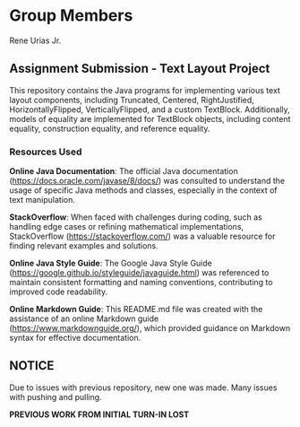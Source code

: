 # Group Members

Rene Urias Jr.

## Assignment Submission - Text Layout Project

This repository contains the Java programs for implementing various text layout components, including Truncated, Centered, RightJustified, HorizontallyFlipped, VerticallyFlipped, and a custom TextBlock. Additionally, models of equality are implemented for TextBlock objects, including content equality, construction equality, and reference equality.

### Resources Used

**Online Java Documentation**: The official Java documentation (https://docs.oracle.com/javase/8/docs/) was consulted to understand the usage of specific Java methods and classes, especially in the context of text manipulation.

**StackOverflow**: When faced with challenges during coding, such as handling edge cases or refining mathematical implementations, StackOverflow (https://stackoverflow.com/) was a valuable resource for finding relevant examples and solutions.

**Online Java Style Guide**: The Google Java Style Guide (https://google.github.io/styleguide/javaguide.html) was referenced to maintain consistent formatting and naming conventions, contributing to improved code readability.

**Online Markdown Guide**: This README.md file was created with the assistance of an online Markdown guide (https://www.markdownguide.org/), which provided guidance on Markdown syntax for effective documentation.

## NOTICE

Due to issues with previous repository, new one was made. Many issues with pushing and pulling.

**PREVIOUS WORK FROM INITIAL TURN-IN LOST**